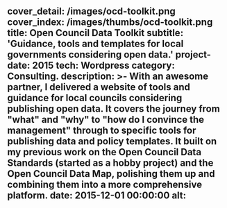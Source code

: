 cover_detail: /images/ocd-toolkit.png
cover_index: /images/thumbs/ocd-toolkit.png
title: Open Council Data Toolkit
subtitle: 'Guidance, tools and templates for local governments considering open data.'
project-date: 2015
tech: Wordpress
category: Consulting.
description: >-
  With an awesome partner, I delivered a website of tools and guidance for local
  councils considering publishing open data. It covers the journey from "what"
  and "why" to "how do I convince the management" through to specific tools for
  publishing data and policy templates. It built on my previous work on the Open
  Council Data Standards (started as a hobby project) and the Open Council Data
  Map, polishing them up and combining them into a more comprehensive platform.
date: 2015-12-01 00:00:00
alt:
---
